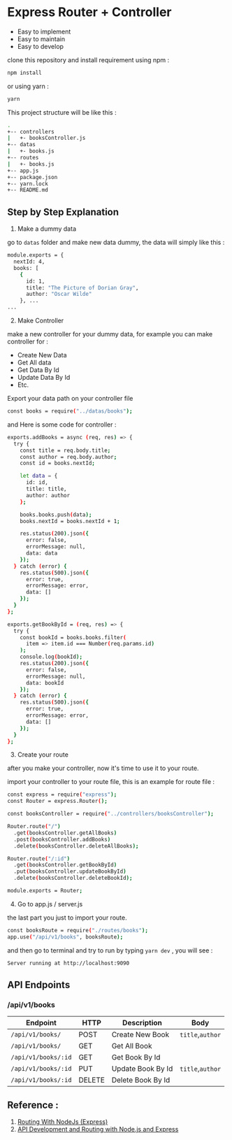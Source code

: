 # Express Router + Controller

- Easy to implement
- Easy to maintain
- Easy to develop

clone this repository and install requirement using npm :

```sh
npm install
```

or using yarn :

```sh
yarn
```

This project structure will be like this :

```sh
.
+-- controllers
|   +- booksController.js
+-- datas
|   +- books.js
+-- routes
|   +- books.js
+-- app.js
+-- package.json
+-- yarn.lock
+-- README.md
```

## Step by Step Explanation

1. Make a dummy data

go to `datas` folder and make new data dummy,
the data will simply like this :

```sh
module.exports = {
  nextId: 4,
  books: [
    {
      id: 1,
      title: "The Picture of Dorian Gray",
      author: "Oscar Wilde"
    }, ...
...
```

2. Make Controller

make a new controller for your dummy data,
for example you can make controller for :

- Create New Data
- Get All data
- Get Data By Id
- Update Data By Id
- Etc.

Export your data path on your controller file

```sh
const books = require("../datas/books");
```

and Here is some code for controller :

```sh
exports.addBooks = async (req, res) => {
  try {
    const title = req.body.title;
    const author = req.body.author;
    const id = books.nextId;

    let data = {
      id: id,
      title: title,
      author: author
    };

    books.books.push(data);
    books.nextId = books.nextId + 1;

    res.status(200).json({
      error: false,
      errorMessage: null,
      data: data
    });
  } catch (error) {
    res.status(500).json({
      error: true,
      errorMessage: error,
      data: []
    });
  }
};
```

```sh
exports.getBookById = (req, res) => {
  try {
    const bookId = books.books.filter(
      item => item.id === Number(req.params.id)
    );
    console.log(bookId);
    res.status(200).json({
      error: false,
      errorMessage: null,
      data: bookId
    });
  } catch (error) {
    res.status(500).json({
      error: true,
      errorMessage: error,
      data: []
    });
  }
};
```

3. Create your route

after you make your controller, now it's time to use it to your route.

import your controller to your route file, this is an example for route file :

```sh
const express = require("express");
const Router = express.Router();

const booksController = require("../controllers/booksController");

Router.route("/")
  .get(booksController.getAllBooks)
  .post(booksController.addBooks)
  .delete(booksController.deleteAllBooks);

Router.route("/:id")
  .get(booksController.getBookById)
  .put(booksController.updateBookById)
  .delete(booksController.deleteBookId);

module.exports = Router;
```

4. Go to app.js / server.js

the last part you just to import your route.

```sh
const booksRoute = require("./routes/books");
app.use("/api/v1/books", booksRoute);
```

and then go to terminal and try to run by typing `yarn dev` , you will see :

```sh
Server running at http://localhost:9090
```

## API Endpoints

### /api/v1/books

| Endpoint            | HTTP   | Description       | Body             |
| ------------------- | ------ | ----------------- | ---------------- |
| `/api/v1/books/`    | POST   | Create New Book   | `title`,`author` |
| `/api/v1/books/`    | GET    | Get All Book      |                  |
| `/api/v1/books/:id` | GET    | Get Book By Id    |                  |
| `/api/v1/books/:id` | PUT    | Update Book By Id | `title`,`author` |
| `/api/v1/books/:id` | DELETE | Delete Book By Id |                  |

## Reference :

1. [Routing With NodeJs (Express)](https://medium.com/@cmpbilge/routing-with-nodejs-express-4ce79752e146)
2. [API Development and Routing with Node.js and Express](https://alligator.io/nodejs/express-routing/)
